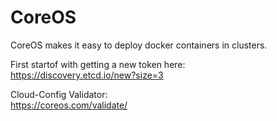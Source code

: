 # CoreOS
CoreOS makes it easy to deploy docker containers in clusters.

First startof with getting a new token here:  
https://discovery.etcd.io/new?size=3

Cloud-Config Validator:  
https://coreos.com/validate/
